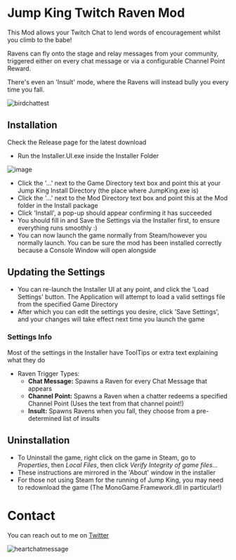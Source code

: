 # Jump King Twitch Raven Mod
This Mod allows your Twitch Chat to lend words of encouragement whilst you climb to the babe! 

Ravens can fly onto the stage and relay messages from your community, triggered either on every chat message or via a configurable Channel Point Reward.

There's even an 'Insult' mode, where the Ravens will instead bully you every time you fall.

![birdchattest](https://user-images.githubusercontent.com/9095972/135728881-c4a61ccb-663b-4218-8f22-9ece0366592a.gif)

## Installation

Check the Release page for the latest download
- Run the Installer.UI.exe inside the Installer Folder

![image](https://user-images.githubusercontent.com/9095972/135728412-5d00983e-8827-416d-8d55-3a87a5f9f6d7.png)
- Click the '...' next to the Game Directory text box and point this at your Jump King Install Directory (the place where JumpKing.exe is)
- Click the '...' next to the Mod Directory text box and point this at the Mod folder in the Install package
- Click 'Install', a pop-up should appear confirming it has succeeded
- You should fill in and Save the Settings via the Installer first, to ensure everything runs smoothly :)
- You can now launch the game normally from Steam/however you normally launch. You can be sure the mod has been installed correctly because a Console Window will open alongside

## Updating the Settings

- You can re-launch the Installer UI at any point, and click the 'Load Settings' button. The Application will attempt to load a valid settings file from the specified Game Directory
- After which you can edit the settings you desire, click 'Save Settings', and your changes will take effect next time you launch the game 

### Settings Info
Most of the settings in the Installer have ToolTips or extra text explaining what they do
- Raven Trigger Types:
  - **Chat Message:** Spawns a Raven for every Chat Message that appears
  - **Channel Point:** Spawns a Raven when a chatter redeems a specified Channel Point (Uses the text from that channel point!)
  - **Insult:** Spawns Ravens when you fall, they choose from a pre-determined list of insults

## Uninstallation

- To Uninstall the game, right click on the game in Steam, go to _Properties_, then _Local Files_, then click _Verify Integrity of game files..._
- These instructions are mirrored in the 'About' window in the installer
- For those not using Steam for the running of Jump King, you may need to redownload the game (The MonoGame.Framework.dll in particular!)

# Contact
You can reach out to me on [Twitter](https://twitter.com/PhantomBadger_)

![heartchatmessage](https://user-images.githubusercontent.com/9095972/135729076-857302a4-7878-4654-b288-73283ae76090.png)
